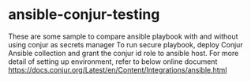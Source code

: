 # ansible-conjur-testing
These are some sample to compare ansible playbook with and without using conjur as secrets manager
To run secure playbook, deploy Conjur Ansible collection and grant the conjur id role to ansible host.
For more detail of setting up environment, refer to below online document
https://docs.conjur.org/Latest/en/Content/Integrations/ansible.html
